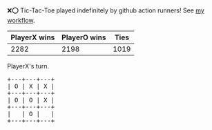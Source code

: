 :x::o: Tic-Tac-Toe played indefinitely by github action runners! See [my workflow](.github/workflows/play.yaml).

|PlayerX wins|PlayerO wins|Ties|
|-|-|-|
|2282|2198|1019|

PlayerX's turn.

<pre>
+---+---+---+
| O | X | X |
+---+---+---+
| O | O | X |
+---+---+---+
|   | O |   |
+---+---+---+
</pre>